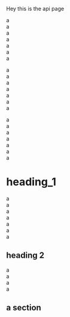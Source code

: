 Hey this is the api page

a </br>
a </br>
a </br>
a </br>
a </br>
a </br>
a </br>

a </br>
a </br>
a </br>
a </br>
a </br>
a </br>
a </br>


a </br>
a </br>
a </br>
a </br>
a </br>
a </br>
a </br>

# heading_1

a </br>
a </br>
a </br>
a </br>
a </br>
a </br>
a </br>

## heading 2

a </br>
a </br>
a </br>
a </br>

a section
-------
